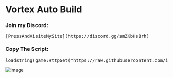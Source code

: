 # Vortex Auto Build

### Join my Discord:  
<pre>[PressAndVisiteMySite](https://discord.gg/smZKbHsBrh)
</pre>

### Copy The Script:
<pre>loadstring(game:HttpGet("https://raw.githubusercontent.com/infyiff/backup/main/dex.lua"))()</pre>

![image](https://github.com/user-attachments/assets/9af0703c-8c3f-4dc4-9ca6-6b3f5ee9bd8c)



